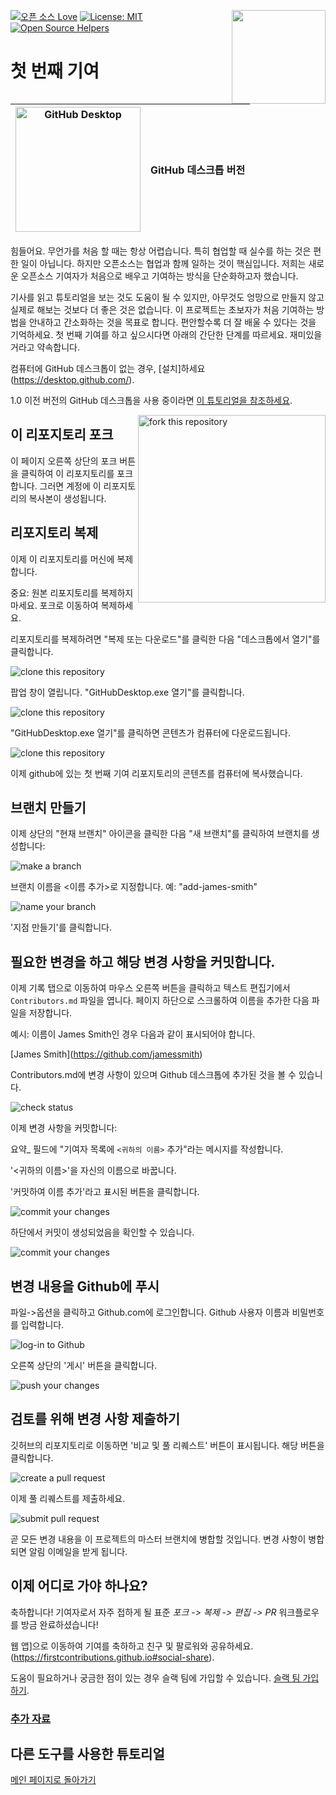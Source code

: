 [![오픈 소스 Love](https://badges.frapsoft.com/os/v1/open-source.svg?v=103)](https://github.com/ellerbrock/open-source-badges/)
[<img align="right" width="150" src="https://firstcontributions.github.io/assets/gui-tool-tutorials/github-desktop-tutorial/join-slack-team.png">](https://join.slack.com/t/firstcontributors/shared_invite/zt-1hg51qkgm-Xc7HxhsiPYNN3ofX2_I8FA)
[![License: MIT](https://img.shields.io/badge/License-MIT-green.svg)](https://opensource.org/licenses/MIT)
[![Open Source Helpers](https://www.codetriage.com/roshanjossey/first-contributions/badges/users.svg)](https://www.codetriage.com/roshanjossey/first-contributions)

# 첫 번째 기여

| <img alt="GitHub Desktop" src="https://desktop.github.com/images/desktop-icon.svg" width="200"> | GitHub 데스크톱 버전 |
| ----------------------------------------------------------------------------------------------- | ---------------------- |

힘들어요. 무언가를 처음 할 때는 항상 어렵습니다. 특히 협업할 때 실수를 하는 것은 편한 일이 아닙니다. 하지만 오픈소스는 협업과 함께 일하는 것이 핵심입니다. 저희는 새로운 오픈소스 기여자가 처음으로 배우고 기여하는 방식을 단순화하고자 했습니다.

기사를 읽고 튜토리얼을 보는 것도 도움이 될 수 있지만, 아무것도 엉망으로 만들지 않고 실제로 해보는 것보다 더 좋은 것은 없습니다. 이 프로젝트는 초보자가 처음 기여하는 방법을 안내하고 간소화하는 것을 목표로 합니다. 편안할수록 더 잘 배울 수 있다는 것을 기억하세요. 첫 번째 기여를 하고 싶으시다면 아래의 간단한 단계를 따르세요. 재미있을 거라고 약속합니다.

컴퓨터에 GitHub 데스크톱이 없는 경우, [설치]하세요(https://desktop.github.com/).

1.0 이전 버전의 GitHub 데스크톱을 사용 중이라면 [이 튜토리얼을 참조하세요](github-desktop-old-version-tutorial.md).

<img align="right" width="300" src="https://firstcontributions.github.io/assets/gui-tool-tutorials/github-desktop-tutorial/fork.png" alt="fork this repository" />

## 이 리포지토리 포크

이 페이지 오른쪽 상단의 포크 버튼을 클릭하여 이 리포지토리를 포크합니다.
그러면 계정에 이 리포지토리의 복사본이 생성됩니다.

## 리포지토리 복제

이제 이 리포지토리를 머신에 복제합니다.

중요: 원본 리포지토리를 복제하지 마세요. 포크로 이동하여 복제하세요.

리포지토리를 복제하려면 "복제 또는 다운로드"를 클릭한 다음 "데스크톱에서 열기"를 클릭합니다.

<img src="https://firstcontributions.github.io/assets/gui-tool-tutorials/github-desktop-tutorial/dt1-clonetodesktop.png" alt="clone this repository" />

팝업 창이 열립니다. "GitHubDesktop.exe 열기"를 클릭합니다.

<img src="https://firstcontributions.github.io/assets/gui-tool-tutorials/github-desktop-tutorial/dt1-open-githubdesktop.png" alt="clone this repository" />

"GitHubDesktop.exe 열기"를 클릭하면 콘텐츠가 컴퓨터에 다운로드됩니다.

<img src="https://firstcontributions.github.io/assets/gui-tool-tutorials/github-desktop-tutorial/dt1-downloaded.png" alt="clone this repository" />

이제 github에 있는 첫 번째 기여 리포지토리의 콘텐츠를 컴퓨터에 복사했습니다.

## 브랜치 만들기

이제 상단의 "현재 브랜치" 아이콘을 클릭한 다음 "새 브랜치"를 클릭하여 브랜치를 생성합니다:

<img src="https://firstcontributions.github.io/assets/gui-tool-tutorials/github-desktop-tutorial/dt1-create-branch.png" alt="make a branch" />

브랜치 이름을 <이름 추가>로 지정합니다. 예: "add-james-smith"

<img src="https://firstcontributions.github.io/assets/gui-tool-tutorials/github-desktop-tutorial/dt1-create-branch-name.png" alt="name your branch" />

'지점 만들기'를 클릭합니다.

## 필요한 변경을 하고 해당 변경 사항을 커밋합니다.

이제 기록 탭으로 이동하여 마우스 오른쪽 버튼을 클릭하고 텍스트 편집기에서 `Contributors.md` 파일을 엽니다. 페이지 하단으로 스크롤하여 이름을 추가한 다음 파일을 저장합니다.

예시: 이름이 James Smith인 경우 다음과 같이 표시되어야 합니다.

\[James Smith](https://github.com/jamessmith)

Contributors.md에 변경 사항이 있으며 Github 데스크톱에 추가된 것을 볼 수 있습니다.

<img src="https://firstcontributions.github.io/assets/gui-tool-tutorials/github-desktop-tutorial/dt1-status.png" alt="check status" />

이제 변경 사항을 커밋합니다:

요약_ 필드에 "기여자 목록에 `<귀하의 이름>` 추가"라는 메시지를 작성합니다.

'<귀하의 이름>'을 자신의 이름으로 바꿉니다.

'커밋하여 이름 추가'라고 표시된 버튼을 클릭합니다.

<img src="https://firstcontributions.github.io/assets/gui-tool-tutorials/github-desktop-tutorial/dt1-commit1.png" alt="commit your changes" />

하단에서 커밋이 생성되었음을 확인할 수 있습니다.

<img src="https://firstcontributions.github.io/assets/gui-tool-tutorials/github-desktop-tutorial/dt1-commit2.png" alt="commit your changes" />

## 변경 내용을 Github에 푸시

파일->옵션을 클릭하고 Github.com에 로그인합니다. Github 사용자 이름과 비밀번호를 입력합니다.

<img src="https://firstcontributions.github.io/assets/gui-tool-tutorials/github-desktop-tutorial/dt1-sign-in.png" alt="log-in to Github" />

오른쪽 상단의 '게시' 버튼을 클릭합니다.

<img src="https://firstcontributions.github.io/assets/gui-tool-tutorials/github-desktop-tutorial/dt1-publish1.png" alt="push your changes" />

## 검토를 위해 변경 사항 제출하기

깃허브의 리포지토리로 이동하면 '비교 및 풀 리퀘스트' 버튼이 표시됩니다. 해당 버튼을 클릭합니다.

<img src="https://firstcontributions.github.io/assets/gui-tool-tutorials/github-desktop-tutorial/compare-and-pull.png" alt="create a pull request" />

이제 풀 리퀘스트를 제출하세요.

<img src="https://firstcontributions.github.io/assets/gui-tool-tutorials/github-desktop-tutorial/submit-pull-request.png" alt="submit pull request" />

곧 모든 변경 내용을 이 프로젝트의 마스터 브랜치에 병합할 것입니다. 변경 사항이 병합되면 알림 이메일을 받게 됩니다.

## 이제 어디로 가야 하나요?

축하합니다! 기여자로서 자주 접하게 될 표준 _포크 -> 복제 -> 편집 -> PR_ 워크플로우를 방금 완료하셨습니다!

웹 앱]으로 이동하여 기여를 축하하고 친구 및 팔로워와 공유하세요.(https://firstcontributions.github.io#social-share).

도움이 필요하거나 궁금한 점이 있는 경우 슬랙 팀에 가입할 수 있습니다. [슬랙 팀 가입하기](https://join.slack.com/t/firstcontributors/shared_invite/zt-1hg51qkgm-Xc7HxhsiPYNN3ofX2_I8FA).

### [추가 자료](../additional-material/git_workflow_scenarios/additional-material.md)

## 다른 도구를 사용한 튜토리얼

[메인 페이지로 돌아가기](https://github.com/firstcontributions/first-contributions#tutorials-using-other-tools)
